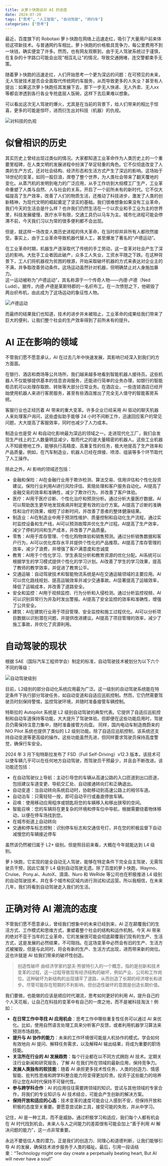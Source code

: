 ```yaml
---
title: 从萝卜快跑谈对 AI 的态度
date: 2024-07-20
tags: ["思考", "人工智能", "自动驾驶", "网约车"]
categories: ["思考"]
---
```


最近，百度旗下的 Robotaxi 萝卜快跑在网络上迅速走红，吸引了大量用户前来体验这项新技术。与普通网约车相比，萝卜快跑的价格极具竞争力，每公里费用不到一块钱，确实便宜了许多。然而，也有网友观察到，由于无人驾驶系统过于谨慎，在复杂的十字路口可能会出现"相互礼让"的情况，导致交通拥堵，连交警都束手无策。

随着萝卜快跑的迅速走红，人们开始思考一个更为深远的问题：在可预见的未来，无人驾驶技术是否会全面取代传统网约车服务，从而导致更多的人失业？甚至有人提出：如果这次萝卜快跑任其发展下去，那下一步无人快递、无人外卖、无人xx等都会渗透到各行各业专抢底层人饭碗，这样下去后果难以想象。

可以看出这次无人驾驶的爆火，尤其是在当前的背景下，给人们带来的相比于惊喜，更多的可能是惊吓，进而衍生出对科技（机器）的仇视。

![对科技的仇视](./img/对科技的仇视.jpg)

# 似曾相识的历史

其实历史上曾经出现过类似的情况。大家都知道工业革命作为人类历史上的一个重要里程碑，在人类文明的发展进程中扮演了举足轻重的角色。它不仅彻底改变了人类的生产方式，还对社会结构、经济形态和生活方式产生了深远的影响。这场始于18世纪的变革，如同一股巨浪，席卷了整个世界，为人类社会带来了翻天覆地的变化。从蒸汽机的发明到电力的广泛应用，从手工作坊到大规模工厂生产，工业革命重塑了人类与自然、人与社会的关系，开启了一个前所未有的新时代。它不仅大幅提高了生产效率，改善了人们的物质生活，还推动了科技进步，激发了人类的创新精神，为现代文明的崛起奠定了坚实的基础。我们很难想象如果没有工业革命，我们今天的生活会是什么样？也许我们仍然生活在一个以农业和手工业为主的世界里，科技发展缓慢，医疗水平有限，交通工具仍以马车为主。城市化进程可能会停滞不前，今天我们习以为常的很多便利都不会出现。

但是，就这样一场改变人类历史进程的伟大革命，在当时却并非所有人都欣然接受。事实上，由于工业革命导致机器代替人工，甚至爆发了著名的“卢德运动”。

在工业革命时期，机器生产逐渐取代了传统的手工劳动，这一变革对社会产生了深远的影响。大批手工业者因此破产，众多工人失业，工资水平随之下跌。在这种背景下，工人们将机器视为贫困的根源，开始采取破坏机器的方式来表达对企业主的不满，并争取改善劳动条件。这场运动虽然针对机器，但明确禁止对人身施加暴力。  
这一运动被称为"卢德运动"，其名称源于一个传奇人物——内德·卢德（Ned Ludd）。据传，内德·卢德是莱斯特郡的一名织布工。在一次愤怒之下，他砸毁了两台织布机，由此成为了这场运动的象征性人物。

![卢德运动](./img/LudditeMovement.png)

而最终的结果我们也知道，技术的进步并未被阻止，工业革命的成果给我们带来了巨大的便利，让我们整个社会的生产效率得到了前所未有的提升。

# AI 正在影响的领域

不管我们愿不愿意承认，AI 在过去几年中快速发展，其影响已经深入到我们的方方面面。
  
在银行、酒店和商场等公共场所，我们越来越多地看到智能机器人接待员。这些机器人不仅能够提供基本的信息咨询服务，还能进行简单的业务办理，如银行的智能柜员机可以处理存取款、转账等大部分日常业务。在酒店业，一些连锁酒店已经开始使用机器人来进行客房服务，甚至有些酒店推出了完全无人值守的智能客房系统。  
  
客服行业也正经历着 AI 带来的重大变革。许多企业已经采用 AI 驱动的聊天机器人来处理客户询问，这些虚拟助手能够 24 小时不间断工作，迅速回应客户的常见问题，大大提高了客服效率，同时也减少了人力成本。  
  
制造业也是受 AI 和自动化影响最为深远的领域之一。走进现代化工厂，我们会发现生产线上的工人数量明显减少，取而代之的是大量精密的机器人。这些工业机器人不知疲倦地工作，能够执行高精度、高重复性的任务，极大地提高了生产效率和产品质量。例如，在汽车制造业，机器人已经在焊接、喷漆、组装等多个环节取代了人工操作。  

除此之外，AI 影响的领域还包括：
- 金融和保险：AI在金融行业用于欺诈检测、算法交易、信用评估和个性化投资建议。保险行业利用AI进行风险评估、索赔处理和客户服务自动化。AI提高了金融交易的效率和准确性，减少了欺诈行为，并改善了客户体验。
- 医疗：AI用于医疗诊断、个性化治疗和预测分析。通过分析大量医疗数据，AI可以帮助医生更早地发现疾病并制定更有效的治疗方案。AI提高了诊断的准确性和治疗的效果，缩短了诊断时间，并改善了患者的整体健康结果。
- 制造业：AI在制造业中用于预测性维护、质量控制和自动化生产流程。通过实时监控设备和生产线，AI可以预测故障并优化生产过程。AI提高了生产效率，减少了停机时间和生产成本，并改善了产品质量。
- 零售：AI用于库存管理、个性化购物体验和销售预测。通过分析销售数据和客户行为，AI可以优化库存水平并提供个性化的产品推荐。AI提高了库存管理的效率，减少了浪费，并增强了客户满意度和忠诚度
- 教育：AI用于个性化学习、学生表现分析和教育资源的优化分配。AI系统可以根据学生的学习模式提供个性化的学习计划。AI改善了学生的学习效果，提高了教师的教学效率，并促进了教育公平。
- 交通运输：自动驾驶技术和智能物流系统是AI在交通运输领域的主要应用。AI可以优化路线规划、提高运输效率并减少交通事故。AI显著提高了运输效率，降低了运输成本，并改善了道路安全。
- 安全和监控：AI用于视频监控、行为分析和入侵检测。通过分析监控视频，AI可以识别异常行为并及时发出警报。AI提高了安全监控的效率和准确性，增强了公共安全。
- 建筑：AI在建筑行业用于项目管理、安全监控和施工过程优化。AI可以分析项目数据以识别潜在问题，并提供改进建议。AI提高了项目管理的效率，减少了施工事故，并优化了资源利用。
# 自动驾驶的现状

根据 SAE（国际汽车工程师学会）制定的标准，自动驾驶技术被划分为以下六个不同的等级：

![自动驾驶级别](./img/自动驾驶级别.png)

目前，L2级别的部分自动化系统应用最为广泛。这一级别的自动驾驶系统能在特定条件下执行部分驾驶任务，如自动变道和自适应巡航控制。然而，它仍然需要驾驶员时刻保持警惕，监控驾驶环境，并随时准备接管车辆控制。  
  
特斯拉的 Autopilot 系统是 L2 级别自动驾驶的典型代表。它提供了自适应巡航控制和自动车道保持等功能，大大提升了驾驶体验。但即便在这些功能启用时，驾驶员仍需保持注意力集中，随时准备接管方向盘。 同样，国内电动车制造商蔚来的 NIO Pilot 系统也提供了类似的 L2 级别功能。除了自适应巡航控制，该系统还支持自动变道等更高级的操作。这些功能虽然先进，但同样要求驾驶员保持高度警觉，确保行车安全。

2024 年 3 月下旬特斯拉发布了 FSD（Full Self-Driving）v12.3 版本，该技术可以使车辆几乎可以在任何地方自动驾驶，而驾驶员干预最少，并且会不断改进。该功能还包括：
- 在自动驾驶仪上导航：主动引导您的车辆从高速公路的入口匝道到出口匝道，包括建议车道变更、导航交汇处、自动接通转向灯和正确退出。
- 自动变道：当自动转向系统启动时，协助移动到高速公路上的相邻车道。
- 自动泊车：只需轻轻一按，即可自动平行或垂直停放车辆。
- 召唤：使用移动应用程序或钥匙将您的车辆移入和移出狭窄的空间。
- 智能召唤：您的车辆将在更复杂的环境和停车位中导航，根据需要绕着物体移动，以便在停车场找到您。
- 在城市街道上自动转向
- 交通和停车标志控制：识别停车标志和交通信号灯，并在您的积极监督下自动减慢您的车辆接近停车
 
虽然该仍然被归属于 L2+ 级别。但是照目前来看，大概在今年就能达到 L4 级别。

萝卜快跑，它实现的是全自动无人驾驶，能够在特定条件下完全自主驾驶，无需驾驶员干预，因此它属于 L4 级别自动驾驶无遗。除了百度的萝卜快跑，Waymo、Cruise、Pony.ai、AutoX、滴滴、Nuro 和 WeRide 等公司也在积极推进 L4 级别的自动驾驶技术，并在多个城市和区域内进行测试和试运营。所以我相信，在未来几年，我们将看到自动驾驶走入我们的生活。

# 正确对待 AI 潮流的态度

不管我们愿不愿意承认，曾经我们想象中的未来已经到来，AI 正在颠覆我们的生活方式、工作模式和思维方式，重塑着整个社会的结构和运作机制。今天 AI 带来的绝对不亚于当年的工业革命，它的发展很可能会彻底颠覆我们现有的生产、生活方式，这是发展的必然结果，不可阻挡。在这场变革中必然会有旧的生产、生活方式被摧毁，但是与此同时，将会有新的生产、生活方式出现，进而带来新的岗位。这也许就是 AI 给我们带来的破坏性创造。

>创造性破坏
>由经济学家约瑟夫·熊彼特引入的一个概念，指的是创新和技术变革的过程，这一过程导致现有经济结构的破坏，例如产业、公司和工作岗位。这种破坏为新结构的出现铺平了道路，从而创造了长期的经济增长和进步。尽管可能存在短期的不利影响，但创造性破坏的意图是创造长期价值。

我们要做，也能做的应该是顺应时代潮流，思考如何更好的利用 AI，提升自己的个人天花板，让自己在科技的变革中有自己的一席之地，而不是被科技淘汰！例如：  
- **在日常工作中寻找 AI 应用机会**：思考工作中哪些重复性任务可以通过 AI 来优化。比如，使用自然语言处理工具来分析客户反馈，或者利用机器学习算法来预测市场趋势。
- **提升与 AI 协作的能力**：未来的工作环境很可能是人机协作的模式。学会如何有效地向 AI 提问、解释任务需求，以及解释AI 输出结果，将成为重要的职场技能。
- **关注所在行业的 AI 发展趋势**：每个行业都在以不同方式拥抱 AI 技术。定期关注行业新闻和研究报告，了解 AI 在我们所在领域的最新应用，保持竞争力。
- **发展人类独有的软技能**：随着 AI 承担更多技术性任务，人类的创造力、情感智能、批判性思维和跨学科整合能力将变得更加珍贵。投资于这些能力的培养将让您在AI时代保持不可替代性。
- **参与跨学科合作**：AI 的应用往往需要跨领域的知识。尝试与其他领域的专家合作，将我们的专业知识与 AI 技术结合，可能会产生创新的解决方案。
- **保持开放和适应的心态**：技术变革的速度可能会让人感到不安，但保持开放和积极的态度至关重要。要愿意尝试新工具，接受可能的失败，并从中学习。

记住，AI 是一种工具，而不是威胁。通过积极学习和适应，我们每个人都有机会在 AI 时代找到机会。未来人与人之间能力的差距很有可能会加上“善于利用 AI 解决问题的能力”，这一点非常重要。

永远不要低估人类的潜力。正是我们的创造力、同理心和道德判断，让我们能够引导 AI 的发展，确保技术进步服务于人类的福祉。最后，引用一段话结束：“Technology might one day create a perpetually beating heart, But AI will never have a soul!”
